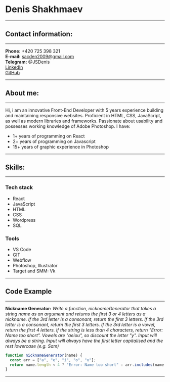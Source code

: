 # Denis Shakhmaev

---

## Contact information:

---

**Phone:** +420 725 398 321<br>
**E-mail:** sacden2009@gmail.com<br>
**Telegram:** @JSDenis<br>
[LinkedIn](https://www.linkedin.com/in/denis-shakhmaev/)<br>
[GitHub](https://github.com/sacden)<br>

---

## About me:

---

Hi, i am an innovative Front-End Developer with 5 years experience building and maintaining responsive websites.
Proficient in HTML, CSS, JavaScript, as well as modern libraries and frameworks. Passionate about usability and possesses working knowledge of Adobe Photoshop.
I have:

- 1+ years of programming on React
- 2+ years of programming on Javascript
- 15+ years of graphic experience in Photoshop

---

## Skills:

---

### Tech stack

- React
- JavaScript
- HTML
- CSS
- Wordpress
- SQL

### Tools

- VS Code
- GIT
- Webflow
- Photoshop, Illustrator
- Target and SMM: Vk

---

## Code Example

---

**Nickname Generator:** _Write a function, nicknameGenerator that takes a string name as an argument and returns the first 3 or 4 letters as a nickname. If the 3rd letter is a consonant, return the first 3 letters. If the 3rd letter is a consonant, return the first 3 letters. If the 3rd letter is a vowel, return the first 4 letters. If the string is less than 4 characters, return "Error: Name too short". Vowels are "aeiou", so discount the letter "y". Input will always be a string. Input will always have the first letter capitalised and the rest lowercase (e.g. Sam)_

```js
function nicknameGenerator(name) {
  const arr = ["a", "e", "i", "o", "u"];
  return name.length < 4 ? "Error: Name too short" : arr.includes(name.charAt(2)) ? name.split("").splice(0, 4).join("") : name.split("").splice(0, 3).join("");
}
```

---
